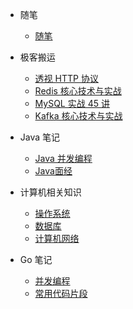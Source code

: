 * 随笔
  * [随笔](god/note/READEMD.md)
* 极客搬运
  * [透视 HTTP 协议](god/jk_http/README.md)
  * [Redis 核心技术与实战](god/jk_redis/开篇词_这样学Redis_才能技高一筹.md)
  * [MySQL 实战 45 讲](god/jk_mysql/开篇词_这一次_让我们一起来搞懂MySQL.md)
  * [Kafka 核心技术与实战](god/jk_kafka/开篇词_为什么要学习Kafka.md)
* Java 笔记
  * [Java 并发编程](god/java_concurrent/进程与线程.md)
  * [Java面经](god/java_offer/)
* 计算机相关知识
  * [操作系统](god/computer/概述.md)
  * [数据库](god/database/事务.md)
  * [计算机网络](god/computer_internet/概述.md)

* Go 笔记
  *  [并发编程](god/go_concurrent/1.Goroutine.md)
  *  [常用代码片段](god/golang-common/1.yaml.md)
